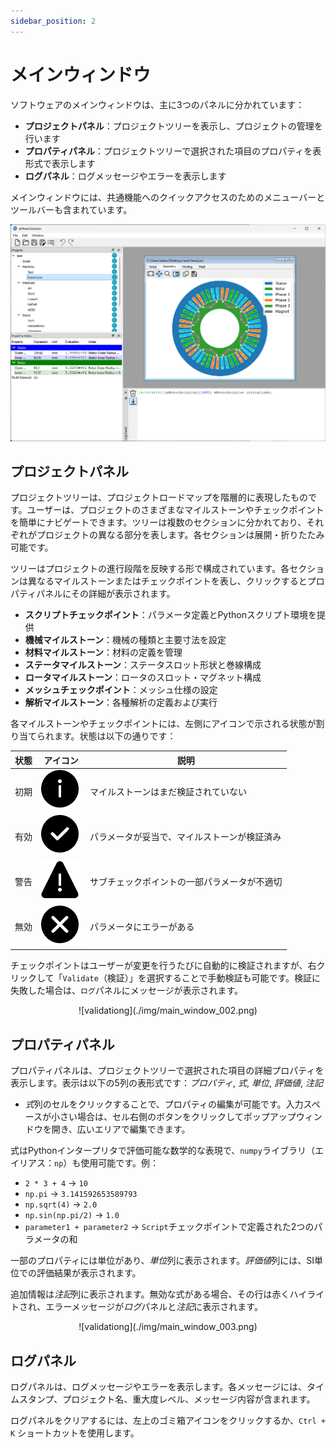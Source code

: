```yaml
---
sidebar_position: 2
---
```


# メインウィンドウ

ソフトウェアのメインウィンドウは、主に3つのパネルに分かれています：
* **プロジェクトパネル**：プロジェクトツリーを表示し、プロジェクトの管理を行います  
* **プロパティパネル**：プロジェクトツリーで選択された項目のプロパティを表形式で表示します  
* **ログパネル**：ログメッセージやエラーを表示します  

メインウィンドウには、共通機能へのクイックアクセスのためのメニューバーとツールバーも含まれています。

![main window](./img/main_window_001.png)

## プロジェクトパネル

プロジェクトツリーは、プロジェクトロードマップを階層的に表現したものです。ユーザーは、プロジェクトのさまざまなマイルストーンやチェックポイントを簡単にナビゲートできます。ツリーは複数のセクションに分かれており、それぞれがプロジェクトの異なる部分を表します。各セクションは展開・折りたたみ可能です。

ツリーはプロジェクトの進行段階を反映する形で構成されています。各セクションは異なるマイルストーンまたはチェックポイントを表し、クリックするとプロパティパネルにその詳細が表示されます。

* **スクリプトチェックポイント**：パラメータ定義とPythonスクリプト環境を提供  
* **機械マイルストーン**：機械の種類と主要寸法を設定  
* **材料マイルストーン**：材料の定義を管理  
* **ステータマイルストーン**：ステータスロット形状と巻線構成  
* **ロータマイルストーン**：ロータのスロット・マグネット構成  
* **メッシュチェックポイント**：メッシュ仕様の設定  
* **解析マイルストーン**：各種解析の定義および実行  

各マイルストーンやチェックポイントには、左側にアイコンで示される状態が割り当てられます。状態は以下の通りです：

| 状態     | アイコン | 説明                                       |
|----------|----------|--------------------------------------------|
| 初期     | ![initial](./img/initial.png) | マイルストーンはまだ検証されていない             |
| 有効     | ![valid](./img/valid.png)     | パラメータが妥当で、マイルストーンが検証済み     |
| 警告     | ![warning](./img/warning.png) | サブチェックポイントの一部パラメータが不適切     |
| 無効     | ![invalid](./img/invalid.png) | パラメータにエラーがある                         |

チェックポイントはユーザーが変更を行うたびに自動的に検証されますが、右クリックして「`Validate`（検証）」を選択することで手動検証も可能です。検証に失敗した場合は、`ログ`パネルにメッセージが表示されます。

<p align="center">![validationg](./img/main_window_002.png)</p>

## プロパティパネル

プロパティパネルは、プロジェクトツリーで選択された項目の詳細プロパティを表示します。表示は以下の5列の表形式です：*プロパティ*, *式*, *単位*, *評価値*, *注記*

* *式*列のセルをクリックすることで、プロパティの編集が可能です。入力スペースが小さい場合は、セル右側のボタンをクリックしてポップアップウィンドウを開き、広いエリアで編集できます。

式はPythonインタープリタで評価可能な数学的な表現で、`numpy`ライブラリ（エイリアス：`np`）も使用可能です。例：
* `2 * 3 + 4` → `10`
* `np.pi` → `3.141592653589793`
* `np.sqrt(4)` → `2.0`
* `np.sin(np.pi/2)` → `1.0`
* `parameter1 + parameter2` → `Script`チェックポイントで定義された2つのパラメータの和

一部のプロパティには単位があり、*単位*列に表示されます。*評価値*列には、SI単位での評価結果が表示されます。

追加情報は*注記*列に表示されます。無効な式がある場合、その行は赤くハイライトされ、エラーメッセージが*ログ*パネルと*注記*に表示されます。

<p align="center">![validationg](./img/main_window_003.png)</p>

## ログパネル

ログパネルは、ログメッセージやエラーを表示します。各メッセージには、タイムスタンプ、プロジェクト名、重大度レベル、メッセージ内容が含まれます。

ログパネルをクリアするには、左上のゴミ箱アイコンをクリックするか、`Ctrl + K` ショートカットを使用します。

